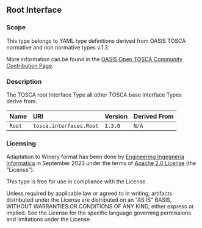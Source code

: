 ## Root Interface

### Scope
This type belongs to YAML type definitions derived from OASIS TOSCA normative and non normative types v.1.3.

More information can be found in the [OASIS Open TOSCA Community Contribution Page](https://github.com/oasis-open/tosca-community-contributions/tree/master/profiles/org.oasis-open).

### Description
The TOSCA root Interface Type all other TOSCA base Interface Types derive from.

| Name | URI | Version | Derived From |
|:---- |:--- |:------- |:------------ |
| `Root` | `tosca.interfaces.Root` | `1.3.0` | `N/A` |


### Licensing
Adaptation to Winery format has been done by [Engineering Ingegneria Informatica](https://www.eng.it) in September 2023 under the terms of [Apache 2.0 License](https://www.apache.org/licenses/LICENSE-2.0) (the "License").

This type is free for use in compliance with the License.

Unless required by applicable law or agreed to in writing, artifacts distributed under the License are distributed on an "AS IS" BASIS, WITHOUT WARRANTIES OR CONDITIONS OF ANY KIND, either express or implied. See the License for the specific language governing permissions and limitations under the License.